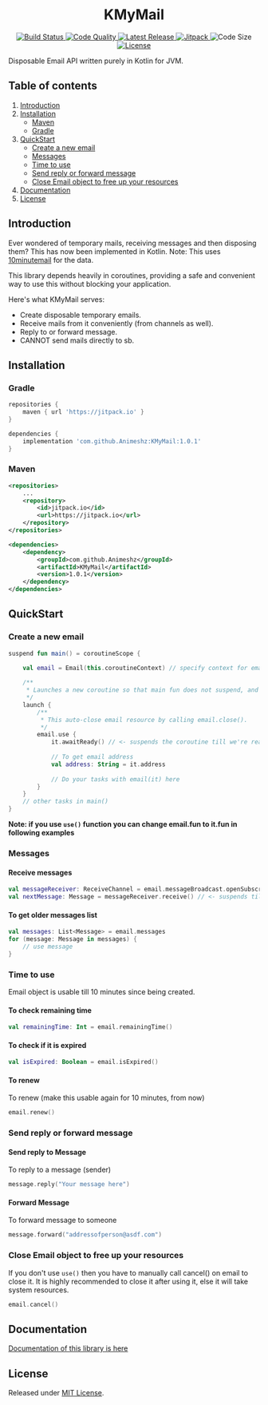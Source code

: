 <h1 align="center">KMyMail</h1>

<p align="center">
    <a href="https://travis-ci.org/Animeshz/KMyMail">
        <img src="https://img.shields.io/travis/Animeshz/KMyMail?style=flat-square" alt="Build Status" />
    </a>
    <a href="https://www.codacy.com/manual/Animeshz/KMyMail?utm_source=github.com&amp;utm_medium=referral&amp;utm_content=Animeshz/KMyMail&amp;utm_campaign=Badge_Grade">
        <img src="https://img.shields.io/codacy/grade/37404b3fef2a45fa8859a1030f42dbe7?style=flat-square" alt="Code Quality" />
    </a>
    <a href="https://github.com/Animeshz/KMyMail/releases">
        <img src="https://img.shields.io/github/release-date/Animeshz/KMyMail?style=flat-square&label=Latest%20Release" alt="Latest Release" />
    </a>
    <a href="https://jitpack.io/#Animeshz/KMyMail">
        <img src="https://img.shields.io/jitpack/v/github/Animeshz/KMyMail?style=flat-square" alt="Jitpack" />
    </a>
    <img src="https://img.shields.io/github/languages/code-size/Animeshz/KMyMail?style=flat-square" alt="Code Size"/>
    <a href="https://github.com/Animeshz/KMyMail/blob/master/LICENSE">
        <img src="https://img.shields.io/github/license/Animeshz/KMyMail?style=flat-square" alt="License" />
    </a>
</p>
Disposable Email API written purely in Kotlin for JVM.

Table of contents
-----------------

1.  [Introduction](#introduction)
2.  [Installation](#installation)
    *   [Maven](#maven)
    *   [Gradle](#gradle)
3.  [QuickStart](#quickstart)
    *   [Create a new email](#create-a-new-email)
    *   [Messages](#messages)
    *   [Time to use](#time-to-use)
    *   [Send reply or forward message](#send-reply-or-forward-message)
    *   [Close Email object to free up your resources](#close-email-object-to-free-up-your-resources)
4.  [Documentation](#documentation)
5.  [License](#license)

Introduction
------------
Ever wondered of temporary mails, receiving messages and then disposing them? This has now been implemented in Kotlin. Note: This uses [10minutemail](https://10minutemail.com) for the data.

This library depends heavily in coroutines, providing a safe and convenient way to use this without blocking your application.

Here's what KMyMail serves:
*   Create disposable temporary emails.
*   Receive mails from it conveniently (from channels as well).
*   Reply to or forward message.
*   CANNOT send mails directly to sb.

Installation
---
### Gradle
```gradle
repositories {
    maven { url 'https://jitpack.io' }
}

dependencies {
    implementation 'com.github.Animeshz:KMyMail:1.0.1'
}
```

### Maven
```xml
<repositories>
    ...
    <repository>
        <id>jitpack.io</id>
        <url>https://jitpack.io</url>
    </repository>
</repositories>

<dependencies>
    <dependency>
        <groupId>com.github.Animeshz</groupId>
        <artifactId>KMyMail</artifactId>
        <version>1.0.1</version>
    </dependency>
</dependencies>
```

QuickStart
---
### Create a new email
```kotlin
suspend fun main() = coroutineScope {

    val email = Email(this.coroutineContext) // specify context for email to run on
    
    /**
     * Launches a new coroutine so that main fun does not suspend, and could do work
     */
    launch {
        /**
         * This auto-close email resource by calling email.close().
         */
        email.use {
            it.awaitReady() // <- suspends the coroutine till we're ready to use it
        
            // To get email address
            val address: String = it.address
            
            // Do your tasks with email(it) here 
        }
    }
    // other tasks in main()
}
```

**Note:  if you use `use()` function you can change email.fun to it.fun in following examples**
### Messages
#### Receive messages
```kotlin
val messageReceiver: ReceiveChannel = email.messageBroadcast.openSubscription()
val nextMessage: Message = messageReceiver.receive() // <- suspends till new message has arrived
```

#### To get older messages list
```kotlin
val messages: List<Message> = email.messages
for (message: Message in messages) {
    // use message
}
```

### Time to use
Email object is usable till 10 minutes since being created.

#### To check remaining time
```kotlin
val remainingTime: Int = email.remainingTime()
```

#### To check if it is expired
```kotlin
val isExpired: Boolean = email.isExpired()
```

#### To renew
To renew (make this usable again for 10 minutes, from now)
```kotlin
email.renew()
```

### Send reply or forward message
#### Send reply to Message
To reply to a message (sender)
```kotlin
message.reply("Your message here")
```
#### Forward Message
To forward message to someone
```kotlin
message.forward("addressofperson@asdf.com")
```

### Close Email object to free up your resources
If you don't use `use()` then you have to manually call cancel() on email to close it. It is highly recommended to close it after using it, else it will take system resources.
```kotlin
email.cancel()
```

Documentation
---
[Documentation of this library is here](https://animeshz.github.io/KMyMail/-k-my-mail/)

License
---
Released under [MIT License](https://github.com/Animeshz/KMyMail/blob/master/LICENSE).
